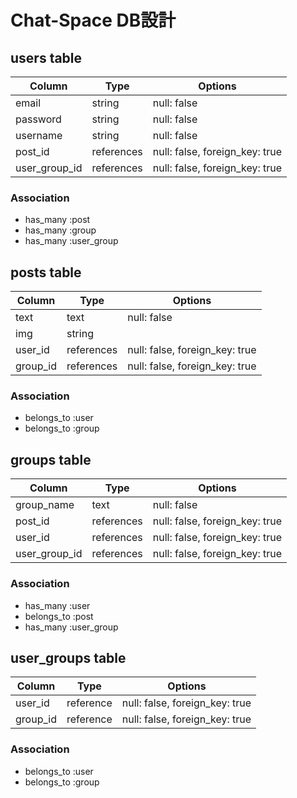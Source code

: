 # Chat-Space DB設計
## users table
|Column|Type|Options|
|------|----|-------|
|email|string|null: false|
|password|string|null: false|
|username|string|null: false|
|post_id|references|null: false, foreign_key: true|
|user_group_id|references|null: false, foreign_key: true|
### Association
- has_many :post
- has_many :group
- has_many :user_group

## posts table
|Column|Type|Options|
|------|----|-------|
|text|text|null: false|
|img|string| |
|user_id|references|null: false, foreign_key: true|
|group_id|references|null: false, foreign_key: true|
### Association
- belongs_to :user
- belongs_to :group

## groups table
|Column|Type|Options|
|------|----|-------|
|group_name|text|null: false|
|post_id|references|null: false, foreign_key: true|
|user_id|references|null: false, foreign_key: true|
|user_group_id|references|null: false, foreign_key: true|
### Association
- has_many :user
- belongs_to :post
- has_many :user_group

## user_groups table
|Column|Type|Options|
|------|----|-------|
|user_id|reference|null: false, foreign_key: true|
|group_id|reference|null: false, foreign_key: true|
### Association
- belongs_to :user
- belongs_to :group